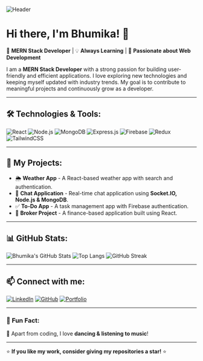 ![Header](https://your-banner-image-url.com)

# Hi there, I'm Bhumika! 👋

🚀 **MERN Stack Developer** | 💡 **Always Learning** | 🎯 **Passionate about Web Development**

I am a **MERN Stack Developer** with a strong passion for building user-friendly and efficient applications. I love exploring new technologies and keeping myself updated with industry trends. My goal is to contribute to meaningful projects and continuously grow as a developer. 

---

## 🛠️ Technologies & Tools:

![React](https://img.shields.io/badge/React-20232A?style=for-the-badge&logo=react)
![Node.js](https://img.shields.io/badge/Node.js-43853D?style=for-the-badge&logo=node-dot-js)
![MongoDB](https://img.shields.io/badge/MongoDB-4EA94B?style=for-the-badge&logo=mongodb)
![Express.js](https://img.shields.io/badge/Express.js-000000?style=for-the-badge&logo=express)
![Firebase](https://img.shields.io/badge/Firebase-FFCA28?style=for-the-badge&logo=firebase)
![Redux](https://img.shields.io/badge/Redux-764ABC?style=for-the-badge&logo=redux)
![TailwindCSS](https://img.shields.io/badge/TailwindCSS-38B2AC?style=for-the-badge&logo=tailwind-css)

---

## 📌 My Projects:
- 🌦️ **Weather App** - A React-based weather app with search and authentication.
- 💬 **Chat Application** - Real-time chat application using **Socket.IO, Node.js & MongoDB**.
- ✅ **To-Do App** - A task management app with Firebase authentication.
- 🏦 **Broker Project** - A finance-based application built using React.

---

## 📊 GitHub Stats:

![Bhumika's GitHub Stats](https://github-readme-stats.vercel.app/api?username=bhumika123&show_icons=true&theme=radical)
![Top Langs](https://github-readme-stats.vercel.app/api/top-langs/?username=bhumika123&layout=compact)
![GitHub Streak](https://github-readme-streak-stats.herokuapp.com/?user=bhumika123&theme=radical)

---

## 📫 Connect with me:

[![LinkedIn](https://img.shields.io/badge/LinkedIn-0A66C2?style=for-the-badge&logo=linkedin)](https://www.linkedin.com/in/your-profile)
[![GitHub](https://img.shields.io/badge/GitHub-181717?style=for-the-badge&logo=github)](https://github.com/bhumika123)
[![Portfolio](https://img.shields.io/badge/Portfolio-000?style=for-the-badge&logo=react)](https://your-portfolio.com)

---

### 🎯 Fun Fact:
💃 Apart from coding, I love **dancing & listening to music**!

---

⭐ **If you like my work, consider giving my repositories a star!** ⭐
